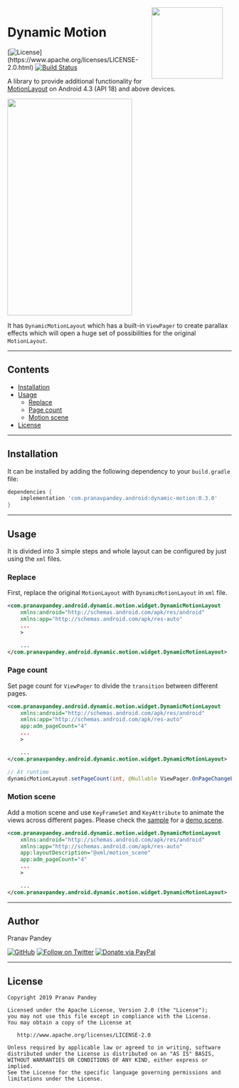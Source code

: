 <img src="https://raw.githubusercontent.com/pranavpandey/dynamic-motion/master/graphics/dynamic-motion.png" width="160" height="160" align="right" hspace="20">

# Dynamic Motion

[![License](https://img.shields.io/badge/license-Apache%202-4EB1BA.svg?)](https://www.apache.org/licenses/LICENSE-2.0.html)
[![Build Status](https://travis-ci.org/pranavpandey/dynamic-motion.svg?branch=master)](https://travis-ci.org/pranavpandey/dynamic-motion)

A library to provide additional functionality for [MotionLayout](https://developer.android.com/reference/android/support/constraint/motion/MotionLayout) 
on Android 4.3 (API 18) and above devices.

<img src="https://raw.githubusercontent.com/pranavpandey/dynamic-motion/master/graphics/dynamic-motion.gif" width="280" height="486">

It has `DynamicMotionLayout` which has a built-in `ViewPager` to create parallax effects which will
open a huge set of possibilities for the original `MotionLayout`.

---

## Contents

- [Installation](https://github.com/pranavpandey/dynamic-motion#installation)
- [Usage](https://github.com/pranavpandey/dynamic-motion#usage)
    - [Replace](https://github.com/pranavpandey/dynamic-motion#replace)
    - [Page count](https://github.com/pranavpandey/dynamic-motion#page-count)
    - [Motion scene](https://github.com/pranavpandey/dynamic-motion#motion-scene)
- [License](https://github.com/pranavpandey/dynamic-motion#license)

---

## Installation

It can be installed by adding the following dependency to your `build.gradle` file:

```groovy
dependencies {
    implementation 'com.pranavpandey.android:dynamic-motion:0.3.0'
}
```

---

## Usage

It is divided into 3 simple steps and whole layout can be configured by just using the `xml` files.

### Replace

First, replace the original `MotionLayout` with `DynamicMotionLayout` in `xml` file.

```xml
<com.pranavpandey.android.dynamic.motion.widget.DynamicMotionLayout
    xmlns:android="http://schemas.android.com/apk/res/android"
    xmlns:app="http://schemas.android.com/apk/res-auto"
    ...
    >

    ...
</com.pranavpandey.android.dynamic.motion.widget.DynamicMotionLayout>
```

### Page count

Set page count for `ViewPager` to divide the `transition` between different pages.

```xml
<com.pranavpandey.android.dynamic.motion.widget.DynamicMotionLayout
    xmlns:android="http://schemas.android.com/apk/res/android"
    xmlns:app="http://schemas.android.com/apk/res-auto"
    app:adm_pageCount="4"
    ...
    >

    ...
</com.pranavpandey.android.dynamic.motion.widget.DynamicMotionLayout>
```

```java
// At runtime
dynamicMotionLayout.setPageCount(int, @Nullable ViewPager.OnPageChangeListener);
```

### Motion scene

Add a motion scene and use `KeyFrameSet` and `KeyAttribute` to animate the views across different
pages. Please check the [sample](https://github.com/pranavpandey/dynamic-motion/tree/master/sample)
for a [demo scene](https://github.com/pranavpandey/dynamic-motion/blob/master/sample/src/main/res/xml/motion_scene.xml).

```xml
<com.pranavpandey.android.dynamic.motion.widget.DynamicMotionLayout
    xmlns:android="http://schemas.android.com/apk/res/android"
    xmlns:app="http://schemas.android.com/apk/res-auto"
    app:layoutDescription="@xml/motion_scene"
    app:adm_pageCount="4"
    ...
    >

    ...
</com.pranavpandey.android.dynamic.motion.widget.DynamicMotionLayout>
```

---

## Author

Pranav Pandey

[![GitHub](https://img.shields.io/github/followers/pranavpandey?label=GitHub&style=social)](https://github.com/pranavpandey)
[![Follow on Twitter](https://img.shields.io/twitter/follow/pranavpandeydev?label=Follow&style=social)](https://twitter.com/intent/follow?screen_name=pranavpandeydev)
[![Donate via PayPal](https://img.shields.io/static/v1?label=Donate&message=PayPal&color=blue)](https://paypal.me/pranavpandeydev)

---

## License

    Copyright 2019 Pranav Pandey

    Licensed under the Apache License, Version 2.0 (the "License");
    you may not use this file except in compliance with the License.
    You may obtain a copy of the License at

       http://www.apache.org/licenses/LICENSE-2.0

    Unless required by applicable law or agreed to in writing, software
    distributed under the License is distributed on an "AS IS" BASIS,
    WITHOUT WARRANTIES OR CONDITIONS OF ANY KIND, either express or implied.
    See the License for the specific language governing permissions and
    limitations under the License.
